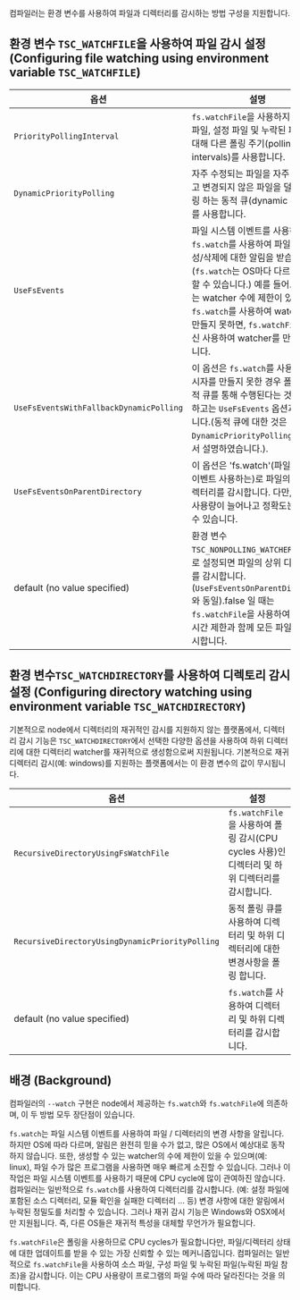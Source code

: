 컴파일러는 환경 변수를 사용하여 파일과 디렉터리를 감시하는 방법 구성을 지원합니다.

## 환경 변수 `TSC_WATCHFILE`을 사용하여 파일 감시 설정 (Configuring file watching using environment variable `TSC_WATCHFILE`)

옵션                                            | 설명
-----------------------------------------------|----------------------------------------------------------------------
`PriorityPollingInterval`                      | `fs.watchFile`을 사용하지만 소스 파일, 설정 파일 및 누락된 파일에 대해 다른 폴링 주기(polling intervals)를 사용합니다.
`DynamicPriorityPolling`                       | 자주 수정되는 파일을 자주 폴링하고 변경되지 않은 파일을 덜 자주 폴링 하는 동적 큐(dynamic queue)를 사용합니다.
`UseFsEvents`                                  | 파일 시스템 이벤트를 사용하는 `fs.watch`를 사용하여 파일 변경/생성/삭제에 대한 알림을 받습니다. (`fs.watch`는 OS마다 다르게 작동할 수 있습니다.) 예를 들어. 리눅스는 watcher 수에 제한이 있으며 `fs.watch`를 사용하여 watcher를 만들지 못하면, `fs.watchFile`를 대신 사용하여 watcher를 만들게 됩니다.
`UseFsEventsWithFallbackDynamicPolling`        | 이 옵션은 `fs.watch`를 사용하여 감시자를 만들지 못한 경우 폴링이 동적 큐를 통해 수행된다는 것을 제외하고는 `UseFsEvents` 옵션과 비슷합니다.(동적 큐에 대한 것은 `DynamicPriorityPolling`옵션에서 설명하였습니다.).
`UseFsEventsOnParentDirectory`                 | 이 옵션은 'fs.watch'(파일 시스템 이벤트 사용하는)로 파일의 상위 디렉터리를 감시합니다. 다만, CPU 사용량이 늘어나고 정확도는 떨어질 수 있습니다.
default (no value specified)                   | 환경 변수`TSC_NONPOLLING_WATCHER`가 true로 설정되면 파일의 상위 디렉터리를 감시합니다. (`UseFsEventsOnParentDirectory`와 동일).false 일 때는 `fs.watchFile`을 사용하여 `250ms` 시간 제한과 함께 모든 파일들을 감시합니다.

## 환경 변수`TSC_WATCHDIRECTORY`를 사용하여 디렉토리 감시 설정 (Configuring directory watching using environment variable `TSC_WATCHDIRECTORY`)

기본적으로 node에서 디렉터리의 재귀적인 감시를 지원하지 않는 플랫폼에서, 디렉터리 감시 기능은 `TSC_WATCHDIRECTORY`에서 선택한 다양한 옵션을 사용하여 하위 디렉터리에 대한 디렉터리 watcher를 재귀적으로 생성함으로써 지원됩니다. 기본적으로 재귀 디렉터리 감시(예: windows)를 지원하는 플랫폼에서는 이 환경 변수의 값이 무시됩니다.

옵션                                            | 설정
-----------------------------------------------|----------------------------------------------------------------------
`RecursiveDirectoryUsingFsWatchFile`           | `fs.watchFile`을 사용하여 폴링 감시(CPU cycles 사용)인 디렉터리 및 하위 디렉터리를 감시합니다.
`RecursiveDirectoryUsingDynamicPriorityPolling`| 동적 폴링 큐를 사용하여 디렉터리 및 하위 디렉터리에 대한 변경사항을 폴링 합니다.
default (no value specified)                   | `fs.watch`를 사용하여 디렉터리 및 하위 디렉터리를 감시합니다.

## 배경 (Background)

컴파일러의 `--watch` 구현은 node에서 제공하는 `fs.watch`와 `fs.watchFile`에 의존하며, 이 두 방법 모두 장단점이 있습니다.

`fs.watch`는 파일 시스템 이벤트를 사용하여 파일 / 디렉터리의 변경 사항을 알립니다. 하지만 OS에 따라 다르며, 알림은 완전히 믿을 수가 없고, 많은 OS에서 예상대로 동작하지 않습니다. 또한, 생성할 수 있는 watcher의 수에 제한이 있을 수 있으며(예: linux), 파일 수가 많은 프로그램을 사용하면 매우 빠르게 소진할 수 있습니다. 그러나 이 작업은 파일 시스템 이벤트를 사용하기 때문에 CPU cycle에 많이 관여하진 않습니다. 컴파일러는 일반적으로 `fs.watch`를 사용하여 디렉터리를 감시합니다. (예: 설정 파일에 포함된 소스 디렉터리, 모듈 확인을 실패한 디렉터리 ... 등) 변경 사항에 대한 알림에서 누락된 정밀도를 처리할 수 있습니다. 그러나 재귀 감시 기능은 Windows와 OSX에서만 지원됩니다. 즉, 다른 OS들은 재귀적 특성을 대체할 무언가가 필요합니다.

`fs.watchFile`은 폴링을 사용하므로 CPU cycles가 필요합니다만, 파일/디렉터리 상태에 대한 업데이트를 받을 수 있는 가장 신뢰할 수 있는 메커니즘입니다. 컴파일러는 일반적으로 `fs.watchFile`을 사용하여 소스 파일, 구성 파일 및 누락된 파일(누락된 파일 참조)을 감시합니다. 이는 CPU 사용량이 프로그램의 파일 수에 따라 달라진다는 것을 의미합니다.
